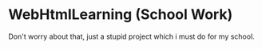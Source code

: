 # WebHtmlLearning (School Work)
Don't worry about that, just a stupid project which i must do for my school.
